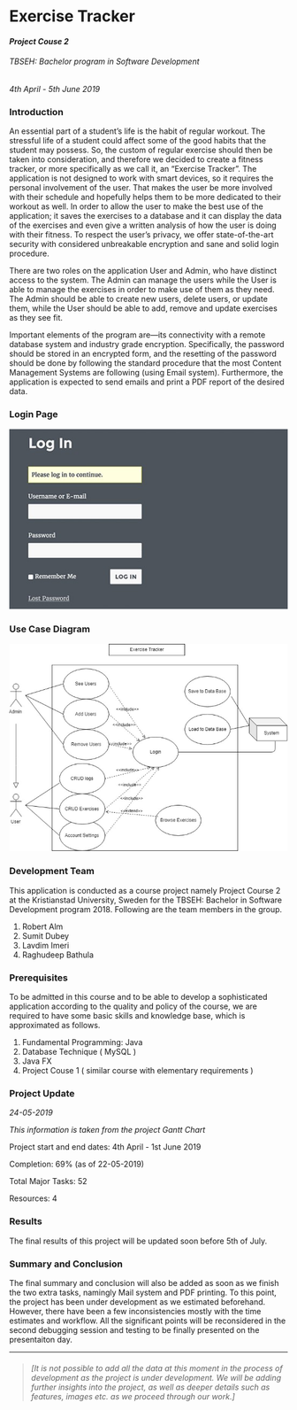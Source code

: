 ﻿# Exercise Tracker

#### *Project Couse 2*

###### *TBSEH: Bachelor program in Software Development*

*4th April - 5th June 2019*

### Introduction

 An essential part of a student’s life is the habit of regular workout. The stressful life of a student could
affect some of the good habits that the student may possess. So, the custom of regular exercise should
then be taken into consideration, and therefore we decided to create a fitness tracker, or more
specifically as we call it, an “Exercise Tracker”. The application is not designed to work with smart
devices, so it requires the personal involvement of the user. That makes the user be more involved
with their schedule and hopefully helps them to be more dedicated to their workout as well. In order to
allow the user to make the best use of the application; it saves the exercises to a database and it can
display the data of the exercises and even give a written analysis of how the user is doing with their
fitness. To respect the user’s privacy, we offer state-of-the-art security with considered unbreakable
encryption and sane and solid login procedure.

There are two roles on the application User and Admin, who have distinct access to the system. The
Admin can manage the users while the User is able to manage the exercises in order to make use of
them as they need. The Admin should be able to create new users, delete users, or update them, while
the User should be able to add, remove and update exercises as they see fit.

Important elements of the program are—its connectivity with a remote database system and industry
grade encryption. Specifically, the password should be stored in an encrypted form, and the resetting
of the password should be done by following the standard procedure that the most Content
Management Systems are following (using Email system). Furthermore, the application is expected to
send emails and print a PDF report of the desired data.

### Login Page

![Login Page Diagram](https://raw.githubusercontent.com/Exarchias/pc2group13ExerciseTracker/master/login_page.jpg?token=AKZDN3KGREC2ZJ36UUNVE4246EFJU)

### Use Case Diagram

![Exercise Tracker Application Diagram](https://raw.githubusercontent.com/Exarchias/pc2group13ExerciseTracker/master/exercise_tracker_figure01.jpg?token=AKZDN3OLPRWZTKVFVKLXLL24562UU)


### Development Team

This application is conducted as a course project namely Project Course 2 at the Kristianstad University, Sweden for the TBSEH: Bachelor in Software Development program 2018. Following are the team members in the group. 

1. Robert Alm
2. Sumit Dubey
3. Lavdim Imeri
4. Raghudeep Bathula 

### Prerequisites

To be admitted in this course and to be able to develop a sophisticated application according to the quality and policy of the course, we are required to have some basic skills and knowledge base, which is approximated as follows. 

1. Fundamental Programming: Java
2. Database Technique ( MySQL )
3. Java FX
4. Project Couse 1 ( similar course with elementary requirements )

### Project Update

*24-05-2019*

*This information is taken from the project Gantt Chart*

Project start and end dates: 4th April - 1st June 2019

Completion: 69% (as of 22-05-2019)

Total Major Tasks: 52

Resources: 4 

### Results
The final results of this project will be updated soon before 5th of July. 

### Summary and Conclusion
The final summary and conclusion will also be added as soon as we finish the two extra tasks, namingly Mail system and PDF printing. To this point, the project has been under development as we estimated beforehand. However, there have been a few inconsistencies mostly with the time estimates and workflow. All the significant points will be reconsidered in the second debugging session and testing to be finally presented on the presentaiton day. 

------



> ###### *[It is not possible to add all the data at this moment in the process of development as the project is under development. We will be adding further insights into the project, as well as deeper details such as features, images etc. as we proceed through our work.]*
>
